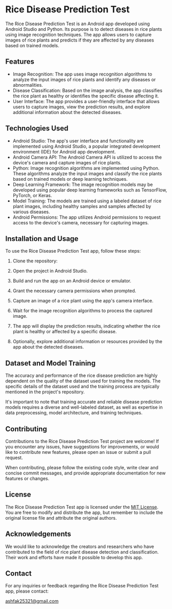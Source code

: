 # Rice Disease Prediction Test

The Rice Disease Prediction Test is an Android app developed using Android Studio and Python. Its purpose is to detect diseases in rice plants using image recognition techniques. The app allows users to capture images of rice plants and predicts if they are affected by any diseases based on trained models.

## Features

- Image Recognition: The app uses image recognition algorithms to analyze the input images of rice plants and identify any diseases or abnormalities.
- Disease Classification: Based on the image analysis, the app classifies the rice plant as healthy or identifies the specific disease affecting it.
- User Interface: The app provides a user-friendly interface that allows users to capture images, view the prediction results, and explore additional information about the detected diseases.

## Technologies Used

- Android Studio: The app's user interface and functionality are implemented using Android Studio, a popular integrated development environment (IDE) for Android app development.
- Android Camera API: The Android Camera API is utilized to access the device's camera and capture images of rice plants.
- Python: Image recognition algorithms are implemented using Python. These algorithms analyze the input images and classify the rice plants based on trained models or deep learning techniques.
- Deep Learning Framework: The image recognition models may be developed using popular deep learning frameworks such as TensorFlow, PyTorch, or Keras.
- Model Training: The models are trained using a labeled dataset of rice plant images, including healthy samples and samples affected by various diseases.
- Android Permissions: The app utilizes Android permissions to request access to the device's camera, necessary for capturing images.

## Installation and Usage

To use the Rice Disease Prediction Test app, follow these steps:

1. Clone the repository:

2. Open the project in Android Studio.

3. Build and run the app on an Android device or emulator.

4. Grant the necessary camera permissions when prompted.

5. Capture an image of a rice plant using the app's camera interface.

6. Wait for the image recognition algorithms to process the captured image.

7. The app will display the prediction results, indicating whether the rice plant is healthy or affected by a specific disease.

8. Optionally, explore additional information or resources provided by the app about the detected diseases.

## Dataset and Model Training

The accuracy and performance of the rice disease prediction are highly dependent on the quality of the dataset used for training the models. The specific details of the dataset used and the training process are typically mentioned in the project's repository.

It's important to note that training accurate and reliable disease prediction models requires a diverse and well-labeled dataset, as well as expertise in data preprocessing, model architecture, and training techniques.

## Contributing

Contributions to the Rice Disease Prediction Test project are welcome! If you encounter any issues, have suggestions for improvements, or would like to contribute new features, please open an issue or submit a pull request.

When contributing, please follow the existing code style, write clear and concise commit messages, and provide appropriate documentation for new features or changes.

## License

The Rice Disease Prediction Test app is licensed under the [MIT License](LICENSE). You are free to modify and distribute the app, but remember to include the original license file and attribute the original authors.

## Acknowledgements

We would like to acknowledge the creators and researchers who have contributed to the field of rice plant disease detection and classification. Their work and efforts have made it possible to develop this app.

## Contact

For any inquiries or feedback regarding the Rice Disease Prediction Test app, please contact:

ashfak25321@gmail.com

